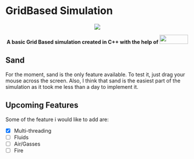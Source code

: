 # GridBased Simulation

<p align="center">
    <img src = "https://github.com/alx-m24/GridBased_Simulation/assets/156537084/d6a004a6-d21a-415c-af83-05bc31edc5f5"/>
</p>

<p align="center">
  <b>
    A basic <b>Grid Based</b> simulation created in C++ with the help of <a href="https://www.sfml-dev.org"><img src = "https://www.sfml-dev.org/images/logo.png" width="77.77777777777778" height="25"/></a>
  </b>
</p>

## Sand
For the moment, sand is the only feature available. To test it, just drag your mouse across the screen. Also, I think that sand is the easiest part of the simulation as it took me less than a day to implement it.

## Upcoming Features

Some of the feature i would like to add are: 
- [x] Multi-threading
- [ ] Fluids
- [ ] Air/Gasses
- [ ] Fire
